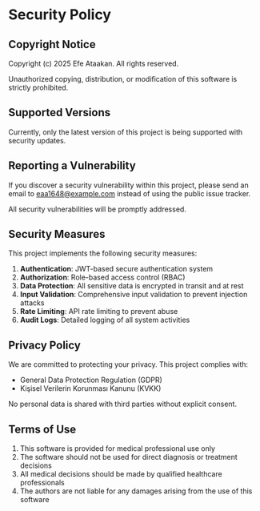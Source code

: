 # Security Policy

## Copyright Notice

Copyright (c) 2025 Efe Ataakan. All rights reserved.

Unauthorized copying, distribution, or modification of this software is strictly prohibited.

## Supported Versions

Currently, only the latest version of this project is being supported with security updates.

## Reporting a Vulnerability

If you discover a security vulnerability within this project, please send an email to [eaa1648@example.com](mailto:eaa1648@example.com) instead of using the public issue tracker.

All security vulnerabilities will be promptly addressed.

## Security Measures

This project implements the following security measures:

1. **Authentication**: JWT-based secure authentication system
2. **Authorization**: Role-based access control (RBAC)
3. **Data Protection**: All sensitive data is encrypted in transit and at rest
4. **Input Validation**: Comprehensive input validation to prevent injection attacks
5. **Rate Limiting**: API rate limiting to prevent abuse
6. **Audit Logs**: Detailed logging of all system activities

## Privacy Policy

We are committed to protecting your privacy. This project complies with:

- General Data Protection Regulation (GDPR)
- Kişisel Verilerin Korunması Kanunu (KVKK)

No personal data is shared with third parties without explicit consent.

## Terms of Use

1. This software is provided for medical professional use only
2. The software should not be used for direct diagnosis or treatment decisions
3. All medical decisions should be made by qualified healthcare professionals
4. The authors are not liable for any damages arising from the use of this software